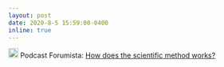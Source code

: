 ```yaml
---
layout: post
date: 2020-8-5 15:59:00-0400
inline: true
---
```


<img src="https://upload.wikimedia.org/wikipedia/commons/thumb/e/e2/Flag_of_Poland_%28bordered%29.svg/200px-Flag_of_Poland_%28bordered%29.svg.png" alt="PL" height="20"> Podcast Forumista:  <a href="https://forumtanca.podbean.com/e/jak-dziala-metoda-naukowa-1-forumista-by-forum-tanca"> How does the scientific method works?</a> 